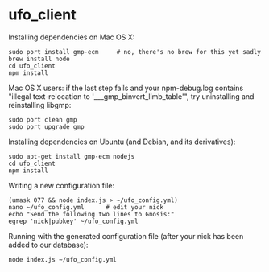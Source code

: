 ufo_client
==========

Installing dependencies on Mac OS X:

```
sudo port install gmp-ecm     # no, there's no brew for this yet sadly
brew install node
cd ufo_client
npm install
```

Mac OS X users: if the last step fails and your npm-debug.log contains "illegal text-relocation to '___gmp_binvert_limb_table'", try uninstalling and reinstalling libgmp:

```
sudo port clean gmp
sudo port upgrade gmp
```

Installing dependencies on Ubuntu (and Debian, and its derivatives):
```
sudo apt-get install gmp-ecm nodejs
cd ufo_client
npm install
```

Writing a new configuration file:
```
(umask 077 && node index.js > ~/ufo_config.yml)
nano ~/ufo_config.yml      # edit your nick
echo "Send the following two lines to Gnosis:"
egrep 'nick|pubkey' ~/ufo_config.yml
```

Running with the generated configuration file (after your nick has been added to our database):
```
node index.js ~/ufo_config.yml
```

